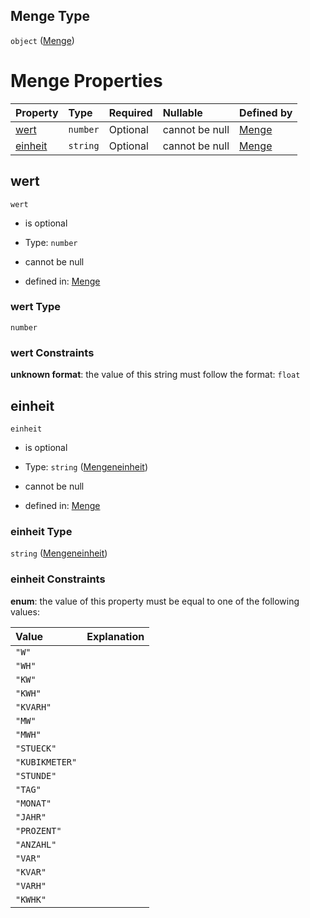 ## Menge Type

`object` ([Menge](menge.md))

# Menge Properties

| Property            | Type     | Required | Nullable       | Defined by                                                                                                                                                 |
| :------------------ | :------- | :------- | :------------- | :--------------------------------------------------------------------------------------------------------------------------------------------------------- |
| [wert](#wert)       | `number` | Optional | cannot be null | [Menge](menge-properties-wert.md "https://raw.githubusercontent.com/conuti-gmbh/bo4e-schema/master/schemas/v1/com/Menge.schema.json#/properties/wert")     |
| [einheit](#einheit) | `string` | Optional | cannot be null | [Menge](mengeneinheit.md "https://raw.githubusercontent.com/conuti-gmbh/bo4e-schema/master/schemas/v1/enum/Mengeneinheit.schema.json#/properties/einheit") |

## wert



`wert`

*   is optional

*   Type: `number`

*   cannot be null

*   defined in: [Menge](menge-properties-wert.md "https://raw.githubusercontent.com/conuti-gmbh/bo4e-schema/master/schemas/v1/com/Menge.schema.json#/properties/wert")

### wert Type

`number`

### wert Constraints

**unknown format**: the value of this string must follow the format: `float`

## einheit



`einheit`

*   is optional

*   Type: `string` ([Mengeneinheit](mengeneinheit.md))

*   cannot be null

*   defined in: [Menge](mengeneinheit.md "https://raw.githubusercontent.com/conuti-gmbh/bo4e-schema/master/schemas/v1/enum/Mengeneinheit.schema.json#/properties/einheit")

### einheit Type

`string` ([Mengeneinheit](mengeneinheit.md))

### einheit Constraints

**enum**: the value of this property must be equal to one of the following values:

| Value          | Explanation |
| :------------- | :---------- |
| `"W"`          |             |
| `"WH"`         |             |
| `"KW"`         |             |
| `"KWH"`        |             |
| `"KVARH"`      |             |
| `"MW"`         |             |
| `"MWH"`        |             |
| `"STUECK"`     |             |
| `"KUBIKMETER"` |             |
| `"STUNDE"`     |             |
| `"TAG"`        |             |
| `"MONAT"`      |             |
| `"JAHR"`       |             |
| `"PROZENT"`    |             |
| `"ANZAHL"`     |             |
| `"VAR"`        |             |
| `"KVAR"`       |             |
| `"VARH"`       |             |
| `"KWHK"`       |             |
